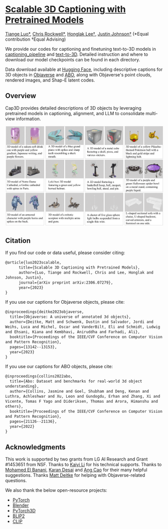 # [Scalable 3D Captioning with Pretrained Models](https://arxiv.org/abs//2306.07279)

[Tiange Luo*](https://tiangeluo.github.io/), [Chris Rockwell*](https://crockwell.github.io), [Honglak Lee†](https://web.eecs.umich.edu/~honglak/), [Justin Johnson†](https://web.eecs.umich.edu/~justincj) (*Equal contribution    †Equal Advising)

We provide our codes for captioning and finetuning text-to-3D models in [captioning_pipeline](https://github.com/crockwell/Cap3D/tree/main/captioning_pipeline) and [text-to-3D](https://github.com/crockwell/Cap3D/tree/main/text-to-3D). Detailed instruction and where to download our model checkpoints can be found in each directory.

Data download available at [Hugging Face](https://huggingface.co/datasets/tiange/Cap3D), including descriptive captions for 3D objects in [Objaverse](https://objaverse.allenai.org/) and [ABO](https://amazon-berkeley-objects.s3.amazonaws.com/index.html), along with Objaverse's point clouds, rendered images, and Shap-E latent codes.

## Overview
Cap3D provides detailed descriptions of 3D objects by leveraging pretrained models in captioning, alignment, and LLM to consolidate multi-view information.

<img src="teaser.png" alt="drawing">


## Citation
If you find our code or data useful, please consider citing:
```
@article{luo2023scalable,
      title={Scalable 3D Captioning with Pretrained Models},
      author={Luo, Tiange and Rockwell, Chris and Lee, Honglak and Johnson, Justin},
      journal={arXiv preprint arXiv:2306.07279},
      year={2023}
}
```

If you use our captions for Objaverse objects, please cite:
```
@inproceedings{deitke2023objaverse,
  title={Objaverse: A universe of annotated 3d objects},
  author={Deitke, Matt and Schwenk, Dustin and Salvador, Jordi and Weihs, Luca and Michel, Oscar and VanderBilt, Eli and Schmidt, Ludwig and Ehsani, Kiana and Kembhavi, Aniruddha and Farhadi, Ali},
  booktitle={Proceedings of the IEEE/CVF Conference on Computer Vision and Pattern Recognition},
  pages={13142--13153},
  year={2023}
}
```

If you use our captions for ABO objects, please cite:
```
@inproceedings{collins2022abo,
  title={Abo: Dataset and benchmarks for real-world 3d object understanding},
  author={Collins, Jasmine and Goel, Shubham and Deng, Kenan and Luthra, Achleshwar and Xu, Leon and Gundogdu, Erhan and Zhang, Xi and Vicente, Tomas F Yago and Dideriksen, Thomas and Arora, Himanshu and others},
  booktitle={Proceedings of the IEEE/CVF Conference on Computer Vision and Pattern Recognition},
  pages={21126--21136},
  year={2022}
}
```

## Acknowledgments
This work is supported by two grants from LG AI Research and Grant #1453651 from NSF.
Thanks to <a href="https://www.linkedin.com/in/kaiyi-li-1b4a1114b/">Kaiyi Li</a> for his technical supports.
Thanks to <a href="https://mbanani.github.io/">Mohamed El Banani</a>, <a href="http://kdexd.xyz/">Karan Desai</a> and <a href="https://nileshkulkarni.github.io/">Ang Cao</a> for their many helpful suggestions. Thanks <a href="https://mattdeitke.com/">Matt Deitke</a> for helping with Objaverse-related questions. 

We also thank the below open-resource projects:
- [PyTorch](https://www.github.com/pytorch/pytorch) 
- [Blender](https://github.com/blender/blender)
- [PyTorch3D](https://github.com/facebookresearch/pytorch3d)
- [BLIP2](https://github.com/salesforce/LAVIS/tree/main/projects/blip2)
- [CLIP](https://github.com/openai/CLIP)
